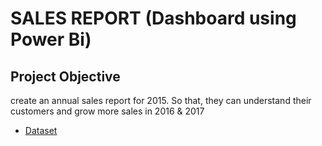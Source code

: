 # SALES REPORT (Dashboard using Power Bi)
## Project Objective
create an annual sales report for 2015. So that, they can understand their customers and grow more sales in 2016 & 2017
- <a href="https://github.com/ashokkamaraj118/Data-analysis-Dashboard">Dataset</a>
